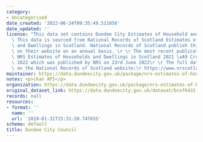 ```yaml
---
category:
- Uncategorised
date_created: '2022-06-24T09:35:49.511056'
date_updated: ''
license: "This data set contains Dundee City Estimates of Household and Dwellings.\
  \ This data is sourced from National Records of Scotland Estimates of Households\
  \ and Dwellings in Scotland. National Records of Scotland publish this data set\
  \ on their website on an annual basis. \r \r The most recent publication is the\
  \ NRS Estimates of Households and Dwellings in Scotland 2021 \xA9 Crown Copyright\
  \ 2022 which was published by NRS on 23rd June 2022\r \r The full data set is available\
  \ on the National Records of Scotland website:\r https://www.nrscotland.gov.uk/statistics-and-data/statistics/statistics-by-theme/households/household-estimates/2021"
maintainer: https://data.dundeecity.gov.uk/package/nrs-estimates-of-households-and-dwellings
notes: <p>ckan API</p>
organization: https://data.dundeecity.gov.uk/package/nrs-estimates-of-households-and-dwellings
original_dataset_link: https://data.dundeecity.gov.uk/dataset/bcef6431-de84-4ce2-9ab7-57f2445f129f/resource/0f42068c-6ad1-4827-a459-2d69cbc900e9/download/dundee_dwellings_occupancy_sept21.csv
records: null
resources:
- format: ''
  name: ''
  url: '2019-01-31T15:31:20.747655'
schema: default
title: Dundee City Council
---
```

